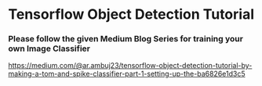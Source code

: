 # Tensorflow Object Detection Tutorial


### Please follow the given Medium Blog Series for training your own Image Classifier
https://medium.com/@ar.ambuj23/tensorflow-object-detection-tutorial-by-making-a-tom-and-spike-classifier-part-1-setting-up-the-ba6826e1d3c5
